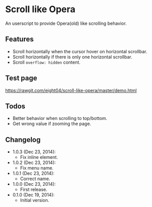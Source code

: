 Scroll like Opera
=================
An userscript to provide Opera(old) like scrolling behavior.

Features
--------
* Scroll horizontally when the cursor hover on horizontal scrollbar.
* Scroll horizontally if there is only one horizontal scrollbar.
* Scroll `overflow: hidden` content.

Test page
---------
<https://rawgit.com/eight04/scroll-like-opera/master/demo.html>

Todos
-----
* Better behavior when scrolling to top/bottom.
* Get wrong value if zooming the page.

Changelog
---------
* 1.0.3 (Dec 23, 2014):
	- Fix inline element.
* 1.0.2 (Dec 23, 2014):
	- Fix menu name.
* 1.0.1 (Dec 23, 2014):
	- Correct name.
* 1.0.0 (Dec 23, 2014):
	- First release.
* 0.1.0 (Dec 19, 2014):
	- Initial version.
